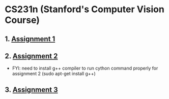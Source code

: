 # CS231n (Stanford's Computer Vision Course)

## 1. [Assignment 1](https://cs231n.github.io/assignments2017/assignment1/)
## 2. [Assignment 2](https://cs231n.github.io/assignments2017/assignment2/)
- FYI: need to install g++ compiler to run cython command properly for assignment 2 (sudo apt-get install g++)
## 3. [Assignment 3](https://cs231n.github.io/assignments2017/assignment3/)


